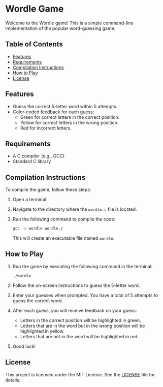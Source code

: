 # Wordle Game

Welcome to the Wordle game! This is a simple command-line implementation of the popular word-guessing game.

## Table of Contents
- [Features](#features)
- [Requirements](#requirements)
- [Compilation Instructions](#compilation-instructions)
- [How to Play](#how-to-play)
- [License](#license)

## Features
- Guess the correct 5-letter word within 5 attempts.
- Color-coded feedback for each guess:
  - Green for correct letters in the correct position.
  - Yellow for correct letters in the wrong position.
  - Red for incorrect letters.

## Requirements
- A C compiler (e.g., GCC)
- Standard C library

## Compilation Instructions
To compile the game, follow these steps:

1. Open a terminal.
2. Navigate to the directory where the `wordle.c` file is located.
3. Run the following command to compile the code:

   ```bash
   gcc -o wordle wordle.c
   ```

   This will create an executable file named `wordle`.

## How to Play
1. Run the game by executing the following command in the terminal:

   ```bash
   ./wordle
   ```

2. Follow the on-screen instructions to guess the 5-letter word.
3. Enter your guesses when prompted. You have a total of 5 attempts to guess the correct word.
4. After each guess, you will receive feedback on your guess:
   - Letters in the correct position will be highlighted in green.
   - Letters that are in the word but in the wrong position will be highlighted in yellow.
   - Letters that are not in the word will be highlighted in red.
5. Good luck!

## License
This project is licensed under the MIT License. See the [LICENSE](LICENSE) file for details.